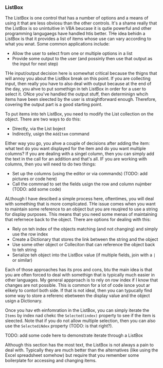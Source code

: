 ### ListBox

The ListBox is one control that has a number of options and a means of using it that are less obviosu than the other controls.  It's a shame really that the ListBox is so unintuitive in VBA beucase it is qutie powerful and other programming langugaegs have handled htis better.  THe idea behidn a ListBox is that it provides a list of items whose use can vary according to what you wnat.  Some common applications include:

* Allow the user to select from one or multiple options in a list
* Provide some output to the user (and possinly then use that output as the input for next step)

THe input/output decision here is somewhat critical because the thigns that will annoy you about the ListBox break on this point.  If you are collecting input, then really you have to also deal with output because at the end of the day, you ahve to put somethign in teh ListBox in order for a user to select it.  ONce you've handled the output stuff, then determinign whcih items have been sleected by the user is straightforward enough.  Therefore, covering the output part is a good starting point.

To put items into teh ListBox, you need to modify the List collection on the object.  There are two ways to do this:

* Directly, via the List boject
* Indirectly, usign the `AddItem` command

Either way you go, you ahve a couple of decisions after adding the item: what text do you want displayed for the item and do you want multiple columns?  If you are dealing with a singel column, then you can simply add the text in the call for an addition and that's all.  IF you are working with columns, then you will need to do two things:

* Set up the columns (using the editor or via commands) (TODO: add pictures or code here)
* Call the commnad to set the fields usign the row and column nujmber (TODO: add some code)

ALthough I have descibed a simple process here, oftentimes, you will deal with something that is more complicated.  THe issue comes when you want to maintain some reference to an obiject but you are reuqired to use a string for display purposes.  This means that you need some menas of maintaining that refernece back to the object.  There are options for dealing with this:

* Rely on teh index of the objects matching (and not changing) and simply use the row index
* Create a Dictionary that stores the link between the string and the object
* Use some other object or Colleciton that can reference the object back to teh string
* Serialize teh object into the ListBox value (if multiple fields, join with a `|` or similar)

Each of those approaches has its pros and cons, btu the main idea is that you are often forced to deal with somethign that is typically much easier in other languages.  My general appproach is to rely on row index if I know that changes are not possible.  This is common for a lot of code isnce yout ar elikely to contorl both side.  If that is not ideal, then you can typucally find some way to store a referenc ebetween the display value and the object usign a Dictionary.

Once you hav eth einfomration in the ListBox, you can simply iterate the `Items` by index nad chekc the `Selected(index)` property to see if the item is sleected.  Note that if you do not allow multiple selection, then you can also use the `SelectediNdex` property (TODO: is that right?).

TODO: add some code here to demonstrate iterate through a ListBox

Although this section has the most text, the ListBox is not always a pain to deal with.  Typically they are much better than the alternatives (like using the Excel spreadsheet somehow) but require that you remember some boilerplate for accessing and changing items.

